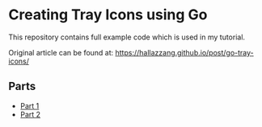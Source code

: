 # Creating Tray Icons using Go

This repository contains full example code which is used in my tutorial.

Original article can be found at: https://hallazzang.github.io/post/go-tray-icons/

## Parts

- [Part 1](part1)
- [Part 2](part2)
